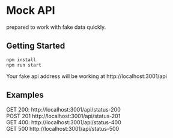 
# Mock API

prepared to work with fake data quickly.


## Getting Started

```
npm install
npm run start
```

Your fake api address will be working at http://localhost:3001/api

## Examples

GET 200: http://localhost:3001/api/status-200
<br>
POST 201 http://localhost:3001/api/status-201
<br>
GET 400: http://localhost:3001/api/status-400
<br>
GET 500 http://localhost:3001/api/status-500